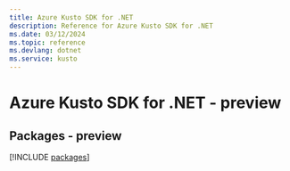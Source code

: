 ```yaml
---
title: Azure Kusto SDK for .NET
description: Reference for Azure Kusto SDK for .NET
ms.date: 03/12/2024
ms.topic: reference
ms.devlang: dotnet
ms.service: kusto
---
```

# Azure Kusto SDK for .NET - preview
## Packages - preview
[!INCLUDE [packages](kusto-index.md)]